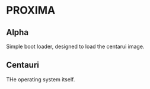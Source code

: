 # PROXIMA

## Alpha
Simple boot loader, designed to load the centarui image.

## Centauri
THe operating system itself.
